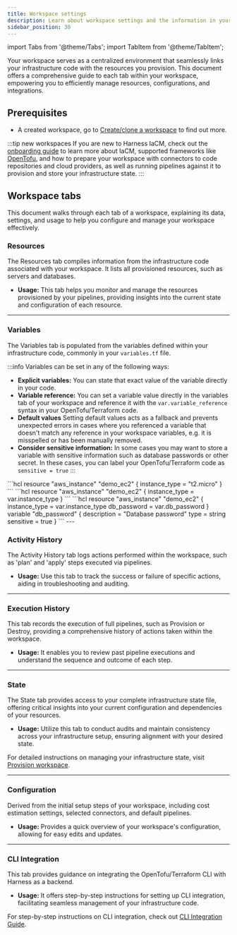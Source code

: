 ```yaml
---
title: Workspace settings
description: Learn about workspace settings and the information in your workspace tabs. 
sidebar_position: 30
---
```


import Tabs from '@theme/Tabs';
import TabItem from '@theme/TabItem';

Your workspace serves as a centralized environment that seamlessly links your infrastructure code with the resources you provision. This document offers a comprehensive guide to each tab within your workspace, empowering you to efficiently manage resources, configurations, and integrations.

## Prerequisites
- A created workspace, go to [Create/clone a workspace](https://developer.harness.io/docs/infra-as-code-management/workspaces/create-workspace) to find out more.

:::tip new workspaces
If you are new to Harness IaCM, check out the [onboarding guide](/docs/infra-as-code-management/get-started/) to learn more about IaCM, supported frameworks like [OpenTofu](https://opentofu.org/), and how to prepare your workspace with connectors to code repositories and cloud providers, as well as running pipelines against it to provision and store your infrastructure state. 
:::

## Workspace tabs
This document walks through each tab of a workspace, explaining its data, settings, and usage to help you configure and manage your workspace effectively.

### Resources
The Resources tab compiles information from the infrastructure code associated with your workspace. It lists all provisioned resources, such as servers and databases.
- **Usage:** This tab helps you monitor and manage the resources provisioned by your pipelines, providing insights into the current state and configuration of each resource.
---
### Variables
The Variables tab is populated from the variables defined within your infrastructure code, commonly in your `variables.tf` file.

:::info
Variables can be set in any of the following ways:
- **Explicit variables:** You can state that exact value of the variable directly in your code.
- **Variable reference:** You can set a variable value directly in the variables tab of your workspace and reference it with the `var.variable_reference` syntax in your OpenTofu/Terraform code. 
- **Default values** Setting default values acts as a fallback and prevents unexpected errors in cases where you referenced a variable that doesn't match any reference in your workspace variables, e.g. it is misspelled or has been manually removed.
- **Consider sensitive information:** In some cases you may want to store a variable with sensitive information such as database passwords or other secret. In these cases, you can label your OpenTofu/Terraform code as `sensitive = true`
:::

<Tabs>
<TabItem value="Explicit variable">
```hcl
resource "aws_instance" "demo_ec2" {
  instance_type = "t2.micro"
}
```
</TabItem>
<TabItem value="Variable reference">
```hcl
resource "aws_instance" "demo_ec2" {
  instance_type = var.instance_type
}
```
</TabItem>
<TabItem value="Default values & sensitive information">
```hcl
resource "aws_instance" "demo_ec2" {
  instance_type = var.instance_type
  db_password = var.db_password
}
variable "db_password" {
    description = "Database password"
    type = string
    sensitive = true
  }
```
</TabItem>
</Tabs>
---

### Activity History
The Activity History tab logs actions performed within the workspace, such as 'plan' and 'apply' steps executed via pipelines.
- **Usage:** Use this tab to track the success or failure of specific actions, aiding in troubleshooting and auditing.
---
### Execution History
This tab records the execution of full pipelines, such as Provision or Destroy, providing a comprehensive history of actions taken within the workspace.
- **Usage:** It enables you to review past pipeline executions and understand the sequence and outcome of each step.
---
### State
The State tab provides access to your complete infrastructure state file, offering critical insights into your current configuration and dependencies of your resources.
- **Usage:** Utilize this tab to conduct audits and maintain consistency across your infrastructure setup, ensuring alignment with your desired state.

For detailed instructions on managing your infrastructure state, visit [Provision workspace](https://developer.harness.io/docs/infra-as-code-management/workspaces/provision-workspace).

---
### Configuration
Derived from the initial setup steps of your workspace, including cost estimation settings, selected connectors, and default pipelines.
- **Usage:** Provides a quick overview of your workspace's configuration, allowing for easy edits and updates.
---
### CLI Integration
This tab provides guidance on integrating the OpenTofu/Terraform CLI with Harness as a backend.
- **Usage:** It offers step-by-step instructions for setting up CLI integration, facilitating seamless management of your infrastructure code.

For step-by-step instructions on CLI integration, check out [CLI Integration Guide](https://developer.harness.io/docs/infra-as-code-management/workspaces/cli-integration).